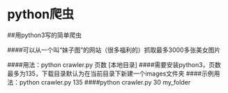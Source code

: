 # python爬虫
##用python3写的简单爬虫

####可以从一个叫“妹子图”的网站（很多福利的）抓取最多3000多张美女图片

####用法：python crawler.py 页数 [本地目录]
####需要安装python3，页数最多为135，下载目录默认为在当前目录下新建一个images文件夹
####示例用法：python crawler.py 135
####python crawler.py 30 my_folder
